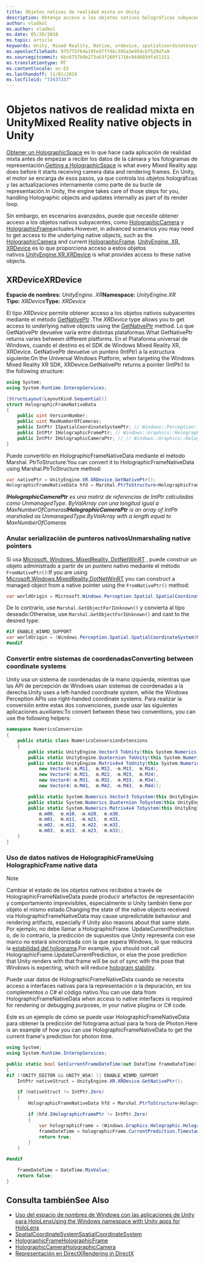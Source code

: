 ```yaml
---
title: Objetos nativos de realidad mixta en Unity
description: Obtenga acceso a los objetos nativos holográficas subyacentes en Unity.
author: vladkol
ms.author: vladkol
ms.date: 05/20/2018
ms.topic: article
keywords: Unity, Mixed Reality, Native, xrdevice, spatialcoordinatesystem, holographicframe, holographiccamera, ispatialcoordinatesystem, iholographicframe, iholographiccamera, getnativeptr
ms.openlocfilehash: 975775f64a19fe5fff4bc395a3e954cbf529dfa9
ms.sourcegitcommit: 6bc6757b9b273a63f260f1716c944603dfa51151
ms.translationtype: MT
ms.contentlocale: es-ES
ms.lasthandoff: 11/01/2019
ms.locfileid: "73437337"
---
```

# <a name="mixed-reality-native-objects-in-unity"></a><span data-ttu-id="178d8-104">Objetos nativos de realidad mixta en Unity</span><span class="sxs-lookup"><span data-stu-id="178d8-104">Mixed Reality native objects in Unity</span></span>

<span data-ttu-id="178d8-105">[Obtener un HolographicSpace](getting-a-holographicspace.md) es lo que hace cada aplicación de realidad mixta antes de empezar a recibir los datos de la cámara y los fotogramas de representación.</span><span class="sxs-lookup"><span data-stu-id="178d8-105">[Getting a HolographicSpace](getting-a-holographicspace.md) is what every Mixed Reality app does before it starts receiving camera data and rendering frames.</span></span> <span data-ttu-id="178d8-106">En Unity, el motor se encarga de esos pasos, ya que controla los objetos holográficas y las actualizaciones internamente como parte de su bucle de representación.</span><span class="sxs-lookup"><span data-stu-id="178d8-106">In Unity, the engine takes care of those steps for you, handling Holographic objects and updates internally as part of its render loop.</span></span>

<span data-ttu-id="178d8-107">Sin embargo, en escenarios avanzados, puede que necesite obtener acceso a los objetos nativos subyacentes, como <a href="https://docs.microsoft.com/uwp/api/windows.graphics.holographic.holographiccamera" target="_blank">HolographicCamera</a> y <a href="https://docs.microsoft.com/uwp/api/windows.graphics.holographic.holographicframe" target="_blank">HolographicFrame</a>actuales.</span><span class="sxs-lookup"><span data-stu-id="178d8-107">However, in advanced scenarios you may need to get access to the underlying native objects, such as the <a href="https://docs.microsoft.com/uwp/api/windows.graphics.holographic.holographiccamera" target="_blank">HolographicCamera</a> and current <a href="https://docs.microsoft.com/uwp/api/windows.graphics.holographic.holographicframe" target="_blank">HolographicFrame</a>.</span></span> <span data-ttu-id="178d8-108"><a href="https://docs.unity3d.com/ScriptReference/XR.XRDevice.html" target="_blank">UnityEngine. XR. XRDevice</a> es lo que proporciona acceso a estos objetos nativos.</span><span class="sxs-lookup"><span data-stu-id="178d8-108"><a href="https://docs.unity3d.com/ScriptReference/XR.XRDevice.html" target="_blank">UnityEngine.XR.XRDevice</a> is what provides access to these native objects.</span></span>

## <a name="xrdevice"></a><span data-ttu-id="178d8-109">XRDevice</span><span class="sxs-lookup"><span data-stu-id="178d8-109">XRDevice</span></span> 

<span data-ttu-id="178d8-110">**Espacio de nombres:** *UnityEngine. XR*</span><span class="sxs-lookup"><span data-stu-id="178d8-110">**Namespace:** *UnityEngine.XR*</span></span><br>
<span data-ttu-id="178d8-111">**Tipo:** *XRDevice*</span><span class="sxs-lookup"><span data-stu-id="178d8-111">**Type:** *XRDevice*</span></span>

<span data-ttu-id="178d8-112">El tipo *XRDevice* permite obtener acceso a los objetos nativos subyacentes mediante el método <a href="https://docs.unity3d.com/ScriptReference/XR.XRDevice.GetNativePtr.html" target="_blank">GetNativePtr</a> .</span><span class="sxs-lookup"><span data-stu-id="178d8-112">The *XRDevice* type allows you to get access to underlying native objects using the <a href="https://docs.unity3d.com/ScriptReference/XR.XRDevice.GetNativePtr.html" target="_blank">GetNativePtr</a> method.</span></span> <span data-ttu-id="178d8-113">Lo que GetNativePtr devuelve varía entre distintas plataformas.</span><span class="sxs-lookup"><span data-stu-id="178d8-113">What GetNativePtr returns varies between different platforms.</span></span> <span data-ttu-id="178d8-114">En el Plataforma universal de Windows, cuando el destino es el SDK de Windows Mixed Reality XR, XRDevice. GetNativePtr devuelve un puntero (IntPtr) a la estructura siguiente:</span><span class="sxs-lookup"><span data-stu-id="178d8-114">On the Universal Windows Platform, when targeting the Windows Mixed Reality XR SDK, XRDevice.GetNativePtr returns a pointer (IntPtr) to the following structure:</span></span> 

```cs
using System;
using System.Runtime.InteropServices;

[StructLayout(LayoutKind.Sequential)]
struct HolographicFrameNativeData
{
    public uint VersionNumber;
    public uint MaxNumberOfCameras;
    public IntPtr ISpatialCoordinateSystemPtr; // Windows::Perception::Spatial::ISpatialCoordinateSystem
    public IntPtr IHolographicFramePtr; // Windows::Graphics::Holographic::IHolographicFrame 
    public IntPtr IHolographicCameraPtr; // // Windows::Graphics::Holographic::IHolographicCamera
}
```
<span data-ttu-id="178d8-115">Puede convertirlo en HolographicFrameNativeData mediante el método Marshal. PtrToStructure:</span><span class="sxs-lookup"><span data-stu-id="178d8-115">You can convert it to HolographicFrameNativeData using Marshal.PtrToStructure method:</span></span>
```cs
var nativePtr = UnityEngine.XR.XRDevice.GetNativePtr();
HolographicFrameNativeData hfd = Marshal.PtrToStructure<HolographicFrameNativeData>(nativePtr);
```
<span data-ttu-id="178d8-116">***IHolographicCameraPtr** es una matriz de referencias de IntPtr calculadas como UnmanagedType. ByValArray con una longitud igual a MaxNumberOfCameras*</span><span class="sxs-lookup"><span data-stu-id="178d8-116">***IHolographicCameraPtr** is an array of IntPtr marshaled as UnmanagedType.ByValArray with a length equal to MaxNumberOfCameras*</span></span> 

### <a name="unmarshaling-native-pointers"></a><span data-ttu-id="178d8-117">Anular serialización de punteros nativos</span><span class="sxs-lookup"><span data-stu-id="178d8-117">Unmarshaling native pointers</span></span>

<span data-ttu-id="178d8-118">Si usa [Microsoft. Windows. MixedReality. DotNetWinRT](https://www.nuget.org/packages/Microsoft.Windows.MixedReality.DotNetWinRT) , puede construir un objeto administrado a partir de un puntero nativo mediante el método `FromNativePtr()`:</span><span class="sxs-lookup"><span data-stu-id="178d8-118">If you are using [Microsoft.Windows.MixedReality.DotNetWinRT](https://www.nuget.org/packages/Microsoft.Windows.MixedReality.DotNetWinRT) you can construct a managed object from a native pointer using the `FromNativePtr()` method:</span></span>

```cs
var worldOrigin = Microsoft.Windows.Perception.Spatial.SpatialCoordinateSystem.FromNativePtr(hfd.ISpatialCoordinateSystemPtr);
```

<span data-ttu-id="178d8-119">De lo contrario, use `Marshal.GetObjectForIUnknown()` y convierta al tipo deseado:</span><span class="sxs-lookup"><span data-stu-id="178d8-119">Otherwise, use `Marshal.GetObjectForIUnknown()` and cast to the desired type:</span></span>

```cs
#if ENABLE_WINMD_SUPPORT
var worldOrigin = (Windows.Perception.Spatial.SpatialCoordinateSystem)Marshal.GetObjectForIUnknown(hfd.ISpatialCoordinateSystemPtr);
#endif
```

### <a name="converting-between-coordinate-systems"></a><span data-ttu-id="178d8-120">Convertir entre sistemas de coordenadas</span><span class="sxs-lookup"><span data-stu-id="178d8-120">Converting between coordinate systems</span></span>

<span data-ttu-id="178d8-121">Unity usa un sistema de coordenadas de la mano izquierda, mientras que las API de percepción de Windows usan sistemas de coordenadas a la derecha.</span><span class="sxs-lookup"><span data-stu-id="178d8-121">Unity uses a left-handed coordinate system, while the Windows Perception APIs use right-handed coordinate systems.</span></span> <span data-ttu-id="178d8-122">Para realizar la conversión entre estas dos convenciones, puede usar las siguientes aplicaciones auxiliares:</span><span class="sxs-lookup"><span data-stu-id="178d8-122">To convert between these two conventions, you can use the following helpers:</span></span>

```cs
namespace NumericsConversion
{
    public static class NumericsConversionExtensions
    {
        public static UnityEngine.Vector3 ToUnity(this System.Numerics.Vector3 v) => new UnityEngine.Vector3(v.X, v.Y, -v.Z);
        public static UnityEngine.Quaternion ToUnity(this System.Numerics.Quaternion q) => new UnityEngine.Quaternion(-q.X, -q.Y, q.Z, q.W);
        public static UnityEngine.Matrix4x4 ToUnity(this System.Numerics.Matrix4x4 m) => new UnityEngine.Matrix4x4(
            new Vector4( m.M11,  m.M12, -m.M13,  m.M14),
            new Vector4( m.M21,  m.M22, -m.M23,  m.M24),
            new Vector4(-m.M31, -m.M32,  m.M33, -m.M34),
            new Vector4( m.M41,  m.M42, -m.M43,  m.M44));

        public static System.Numerics.Vector3 ToSystem(this UnityEngine.Vector3 v) => new System.Numerics.Vector3(v.x, v.y, -v.z);
        public static System.Numerics.Quaternion ToSystem(this UnityEngine.Quaternion q) => new System.Numerics.Quaternion(-q.x, -q.y, q.z, q.w);
        public static System.Numerics.Matrix4x4 ToSystem(this UnityEngine.Matrix4x4 m) => new System.Numerics.Matrix4x4(
            m.m00,  m.m10, -m.m20,  m.m30,
            m.m01,  m.m11, -m.m21,  m.m31,
           -m.m02, -m.m12,  m.m22, -m.m32,
            m.m03,  m.m13, -m.m23,  m.m33);
    }
}
```

### <a name="using-holographicframe-native-data"></a><span data-ttu-id="178d8-123">Uso de datos nativos de HolographicFrame</span><span class="sxs-lookup"><span data-stu-id="178d8-123">Using HolographicFrame native data</span></span>

> [!NOTE]
> <span data-ttu-id="178d8-124">Cambiar el estado de los objetos nativos recibidos a través de HolographicFrameNativeData puede producir artefactos de representación y comportamiento imprevisibles, especialmente si Unity también tiene por objeto el mismo estado.</span><span class="sxs-lookup"><span data-stu-id="178d8-124">Changing the state of the native objects received via HolographicFrameNativeData may cause unpredictable behaviour and rendering artifacts, especially if Unity also reasons about that same state.</span></span>  <span data-ttu-id="178d8-125">Por ejemplo, no debe llamar a HolographicFrame. UpdateCurrentPrediction o, de lo contrario, la predicción de supuestos que Unity representa con ese marco no estará sincronizada con la que espera Windows, lo que reducirá la [estabilidad del holograma](hologram-stability.md).</span><span class="sxs-lookup"><span data-stu-id="178d8-125">For example, you should not call HolographicFrame.UpdateCurrentPrediction, or else the pose prediction that Unity renders with that frame will be out of sync with the pose that Windows is expecting, which will reduce [hologram stability](hologram-stability.md).</span></span>

<span data-ttu-id="178d8-126">Puede usar datos de HolographicFrameNativeData cuando se necesita acceso a interfaces nativas para la representación o la depuración, en los complementos o C# el código nativo.</span><span class="sxs-lookup"><span data-stu-id="178d8-126">You can use data from HolographicFrameNativeData when access to native interfaces is required for rendering or debugging purposes, in your native plugins or C# code.</span></span> 

<span data-ttu-id="178d8-127">Este es un ejemplo de cómo se puede usar HolographicFrameNativeData para obtener la predicción del fotograma actual para la hora de Photon.</span><span class="sxs-lookup"><span data-stu-id="178d8-127">Here is an example of how you can use HolographicFrameNativeData to get the current frame's prediction for photon time.</span></span> 
```cs
using System;
using System.Runtime.InteropServices;

public static bool GetCurrentFrameDateTime(out DateTime frameDateTime)
{
#if (!UNITY_EDITOR && UNITY_WSA) || ENABLE_WINMD_SUPPORT
    IntPtr nativeStruct = UnityEngine.XR.XRDevice.GetNativePtr();

    if (nativeStruct != IntPtr.Zero)
    {
        HolographicFrameNativeData hfd = Marshal.PtrToStructure<HolographicFrameNativeData>(nativeStruct);

        if (hfd.IHolographicFramePtr != IntPtr.Zero)
        {
            var holographicFrame = (Windows.Graphics.Holographic.HolographicFrame)Marshal.GetObjectForIUnknown(hfd.IHolographicFramePtr);
            frameDateTime = holographicFrame.CurrentPrediction.Timestamp.TargetTime.DateTime;
            return true;
        }
    }

#endif

    frameDateTime = DateTime.MinValue;
    return false;
}

```

## <a name="see-also"></a><span data-ttu-id="178d8-128">Consulta también</span><span class="sxs-lookup"><span data-stu-id="178d8-128">See Also</span></span>
* [<span data-ttu-id="178d8-129">Uso del espacio de nombres de Windows con las aplicaciones de Unity para HoloLens</span><span class="sxs-lookup"><span data-stu-id="178d8-129">Using the Windows namespace with Unity apps for HoloLens</span></span>](using-the-windows-namespace-with-unity-apps-for-hololens.md)
* <span data-ttu-id="178d8-130"><a href="https://docs.microsoft.com/uwp/api/windows.perception.spatial.spatialcoordinatesystem" target="_blank">SpatialCoordinateSystem</a></span><span class="sxs-lookup"><span data-stu-id="178d8-130"><a href="https://docs.microsoft.com/uwp/api/windows.perception.spatial.spatialcoordinatesystem" target="_blank">SpatialCoordinateSystem</a></span></span>
* <span data-ttu-id="178d8-131"><a href="https://docs.microsoft.com/uwp/api/windows.graphics.holographic.holographicframe" target="_blank">HolographicFrame</a></span><span class="sxs-lookup"><span data-stu-id="178d8-131"><a href="https://docs.microsoft.com/uwp/api/windows.graphics.holographic.holographicframe" target="_blank">HolographicFrame</a></span></span>
* <span data-ttu-id="178d8-132"><a href="https://docs.microsoft.com/uwp/api/windows.graphics.holographic.holographiccamera" target="_blank">HolographicCamera</a></span><span class="sxs-lookup"><span data-stu-id="178d8-132"><a href="https://docs.microsoft.com/uwp/api/windows.graphics.holographic.holographiccamera" target="_blank">HolographicCamera</a></span></span>
* [<span data-ttu-id="178d8-133">Representación en DirectX</span><span class="sxs-lookup"><span data-stu-id="178d8-133">Rendering in DirectX</span></span>](rendering-in-directx.md)
